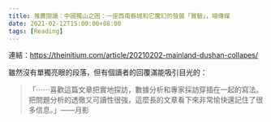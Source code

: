 ```yaml
---
title: 推薦閱讀：中國獨山之困：一座西南縣城和它魔幻的發展「實驗」，端傳媒
date: 2021-02-12T15:00:00+08:00
tags: [Reading]
---
```


連結：https://theinitium.com/article/20210202-mainland-dushan-collapes/

雖然沒有單獨亮眼的段落，但有個讀者的回覆滿能吸引目光的：
> 「⋯⋯喜歡這篇文章把實地探訪，數據分析和專家採訪穿插在一起的寫法。把問題分析的透徹又可讀性很強，這麼長的文章看下來非常愉快還記住了很多信息。」——月影
